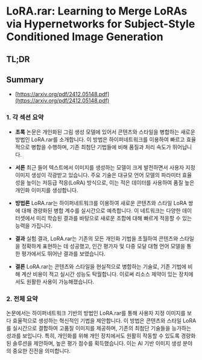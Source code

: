 # LoRA.rar: Learning to Merge LoRAs via Hypernetworks for Subject-Style Conditioned Image Generation
## TL;DR
## Summary
- [https://arxiv.org/pdf/2412.05148.pdf](https://arxiv.org/pdf/2412.05148.pdf)

### 1. 각 섹션 요약

- **초록**
  논문은 개인화된 그림 생성 모델에 있어서 콘텐츠와 스타일을 병합하는 새로운 방법인 LoRA.rar를 소개합니다. 이 방법은 하이퍼네트워크를 이용하여 빠르고 효율적으로 병합을 수행하며, 기존 최첨단 기법들에 비해 품질과 처리 속도가 뛰어납니다.

- **서론**
  최근 들어 텍스트에서 이미지를 생성하는 모델이 크게 발전하면서 사용자 지정 이미지 생성이 각광받고 있습니다. 주요 기술은 대규모 언어 모델의 파라미터 효율성을 높이는 저등급 적응(LoRA) 방식으로, 이는 적은 데이터를 사용하여 품질 높은 개인화 이미지를 생성합니다.

- **방법론**
  LoRA.rar는 하이퍼네트워크를 이용하여 새로운 콘텐츠와 스타일 LoRA 쌍에 대해 경량화된 병합 계수를 실시간으로 예측합니다. 이 네트워크는 다양한 데이터셋에서 미리 학습된 결과를 바탕으로 새로운 조합에 대해 빠르게 적응할 수 있는 능력을 가집니다.

- **결과**
  실험 결과, LoRA.rar는 기존의 모든 개인화 기법을 초월하여 콘텐츠와 스타일을 정확하게 표현하는 데 성공했고, 인간 평가자 및 다중 모달 대형 언어 모델을 통한 평가에서도 뛰어난 결과를 보였습니다.

- **결론**
  LoRA.rar는 콘텐츠와 스타일을 현실적으로 병합하는 기술로, 기존 기법에 비해 계산 비용이 적고 실시간 성능도 탁월합니다. 이로써 리소스 제약이 있는 장치에서도 원활한 사용이 가능해졌습니다.

### 2. 전체 요약

논문에서는 하이퍼네트워크 기반의 방법인 LoRA.rar를 통해 사용자 지정 이미지를 보다 효율적으로 생성하는 혁신적인 기법을 제안합니다. 이 방법은 콘텐츠와 스타일 LoRA를 실시간으로 결합하여 고품질 이미지를 제공하며, 기존의 최첨단 기술들을 능가하는 성과를 보입니다. 특히, 개인화를 위해 개인 장치에서도 원활히 작동할 수 있도록 경량화된 솔루션을 제안하며, 높은 평가 점수를 획득했습니다. 이는 AI 기반 이미지 생성 분야의 중요한 진전을 의미합니다.